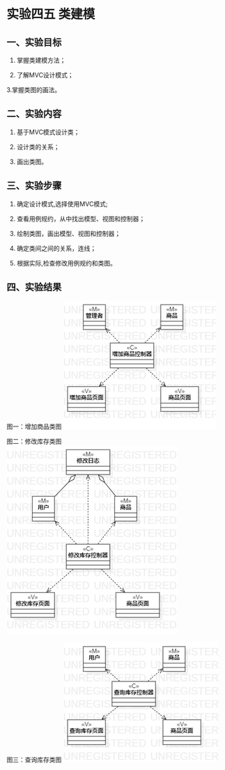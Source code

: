 <!--
 * @Author: your name
 * @Date: 2020-03-27 13:03:26
 * @LastEditTime: 2020-03-27 13:20:42
 * @LastEditors: Please set LastEditors
 * @Description: In User Settings Edit
 * @FilePath: \undefinedf:\github\uml-modeling-2020\students\1707080714328\lab4.md
 -->
# 实验四五 类建模

## 一、实验目标

1. 掌握类建模方法；

2. 了解MVC设计模式；

3.掌握类图的画法。

## 二、实验内容

1. 基于MVC模式设计类；

2. 设计类的关系；

3. 画出类图。

## 三、实验步骤

1. 确定设计模式,选择使用MVC模式;

2. 查看用例规约，从中找出模型、视图和控制器；

3. 绘制类图，画出模型、视图和控制器；

4. 确定类间之间的关系，连线；

5. 根据实际,检查修改用例规约和类图。

## 四、实验结果

图一：增加商品类图
![增加商品类图](./Lab4_ClassDiagram_AddCommodity.jpg)

图二：修改库存类图
![修改库存类图](./Lab4_ClassDiagram_ModifyInventory.jpg)

图三：查询库存类图
![查询库存类图](./Lab4_ClassDiagram_CheckInventory.jpg)

